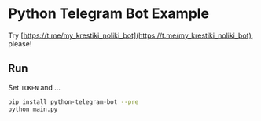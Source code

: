 # Python Telegram Bot Example

Try [https://t.me/my_krestiki_noliki_bot](https://t.me/my_krestiki_noliki_bot), please!

## Run

Set `TOKEN` and ...

```bash
pip install python-telegram-bot --pre
python main.py
```

